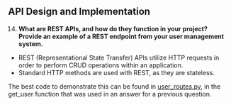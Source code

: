 ## API Design and Implementation

14. **What are REST APIs, and how do they function in your project? Provide an example of a REST endpoint from your user management system.**

- REST (Representational State Transfer) APIs utilize HTTP requests in order to perform CRUD operations within an application.
- Standard HTTP methods are used with REST, as they are stateless.

The best code to demonstrate this can be found in [user_routes.py](../app/routers/user_routes.py), in the get_user function that was used in an answer for a previous question.